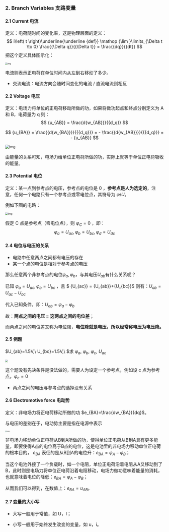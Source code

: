 ### 2. Branch Variables 支路变量

#### 2.1 Current 电流

定义：电荷随时间的变化率，这是物理层面的定义：
$$
i\left( t \right)\underline{\underline {def}} \mathop {\lim }\limits_{\Delta t \to 0} \frac{{\Delta q}}{{\Delta t}} = \frac{{dq}}{{dt}}
$$
把这个定义具体图示化：

<img src="file:///C:/Users/MAHOO1~1/AppData/Local/Temp/msohtmlclip1/01/clip_image002.png" alt="img" style="zoom: 45%;" />

电流则表示正电荷在单位时间内从左到右移动了多少。

- 交流电流：电流方向会随时间变化的电流 / 直流电流则相反

#### 2.2 Voltage 电压

定义：电场力将单位的正电荷移动所做的功，如果将做功起点和终点分别定义为 A 和 B，电荷量为 q 则：
$$
{u_{AB}} = \frac{d{w_{AB}}}{{d_q}}
$$

$$
{u_{BA}} = \frac{{d{w_{BA}}}}{{{d_q}}} =  - \frac{{d{w_{AB}}}}{{{d_q}}} =  - {u_{AB}}
$$

<img src="file:///C:/Users/MAHOO1~1/AppData/Local/Temp/msohtmlclip1/01/clip_image004.png" alt="img" style="zoom:80%;" />

由能量的关系可知，电场力给单位正电荷所做的功，实际上就等于单位正电荷吸收的能量。

#### 2.3 Potential 电位

定义：某一点到参考点的电压，参考点的电位是 0 ，**参考点是人为选定的**，注意，任何一个电路只有一个参考点或零电位点，其符号为 $\varphi / U$。

例如下图的电路：

<img src="file:///C:/Users/MAHOO1~1/AppData/Local/Temp/msohtmlclip1/01/clip_image007.png" alt="img" style="zoom:55%;" />

假定 C 点是参考点（零电位点），则 ${\varphi _C} = 0$ ，即：
$$
{\varphi _a} = {U_{ac}},{\varphi _b} = {U_{bc}},{\varphi _d} = {U_{dc}}
$$

#### 2.4 电位与电压的关系

- 电路中任意两点之间都有电压的存在
- 某一个点的电位是相对于参考点的电压

那么任意两个非参考点的电位${\varphi _a},{\varphi _b}$，与其电压${U_{ab}}$有什么关系呢？

已知  ${\varphi _a} = {U_{ac}},{\varphi _b} = {U_{bc}}$ ，且 $ {U_{ac}} = {U_{ab}}+{U_{bc}}$  则有：$U_{ab}=U_{ac}-U_{bc}$

代入已知条件，即：$U_{ab}={\varphi _a}-{\varphi _b}$

故：**两点之间的电压 = 这两点之间的电位差**；

而两点之间的电位差又称为电位降，**电位降就是电压，所以经常称电压为电压降。**

#### 2.5 例题

$U_{ab}=1.5V,\ U_{bc}=1.5V,\ $求  ${\varphi_a},\ {\varphi_b},\ {\varphi_c},\ U_{ac}$

<img src="file:///C:/Users/MAHOO1~1/AppData/Local/Temp/msohtmlclip1/01/clip_image015.png" style="zoom:50%;"/>

这个题没有先决条件是没法做的，需要人为设定一个参考点，例如设 c 点为参考点，${\varphi_c}=0$

- 两点之间的电压与参考点的选择没有关系

#### 2.6 Electromotive force 电动势

定义：非电场力将正电荷移动所做的功  $e_{BA}=\frac{dw_{BA}}{dq}$。

与电压的差别在于，电动势主要是指在电源中表示

<img src="file:///C:/Users/MAHOO1~1/AppData/Local/Temp/msohtmlclip1/01/clip_image018.png" alt="img" style="zoom:33%;" />

非电场力移动单位正电荷从B到A所做的功，使得单位正电荷从B到A具有更多能量，即要使得A点的电位高于B点的电位，这是电池里的非电场力移动单位正电荷的根本目的， $e_{BA}$ 表征的是从B到A的电位升：$e_{BA}={\varphi_A-\varphi_B}$；

当这个电池外接了一个负载时，如一个电阻，单位正电荷沿着电阻从A又移动到了B，此时则是电场力将单位正电荷沿着电阻移动，电场力做功意味着能量的消耗，也就意味着电位的降低：$e_{BA}={\varphi_A-\varphi_B}$；

从而我们可以得到，在数值上：$e_{BA}=u_{AB}$。

#### 2.7 变量的大小写

- 大写一般用于常值，如 U，I；

- 小写一般用于始终发生改变的变量，如 u，i。